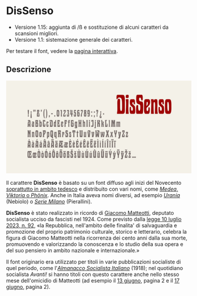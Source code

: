 # DisSenso

- Versione 1.15: aggiunta di /ß e sostituzione di alcuni caratteri da scansioni migliori.
- Versione 1.1: sistemazione generale dei caratteri.

Per testare il font, vedere la [pagina interattiva](https://m-casanova.github.io/DisSenso/).

## Descrizione
![image](DisSenso-A.jpg)

Il carattere **DisSenso** è basato su un font diffuso agli inizi del Novecento [soprattutto in ambito tedesco](https://www.typeoff.de/2022/08/how-old-is-the-specimen-and-the-typeface/) e
distribuito con vari nomi, come [*Medea*, *Viktoria* o *Phönix*](https://fontsinuse.com/typefaces/77099/viktoria).
Anche in Italia aveva nomi diversi, ad esempio *[Urania](https://books.google.it/books?id=QBDdVK3ifTMC&pg=RA2-PA97)* (Nebiolo) o *[Serie Milano](https://issuu.com/archiviotipografico/docs/pierallini___turchi/160)* (Pierallini).

**DisSenso** è stato realizzato in ricordo di [Giacomo Matteotti](https://it.wikipedia.org/wiki/Giacomo_Matteotti), deputato socialista ucciso da fascisti nel 1924.
Come previsto dalla [legge 10 luglio 2023, n. 92](https://www.gazzettaufficiale.it/eli/id/2023/07/21/23G00101/sg), «la Repubblica, nell'ambito delle finalita' di salvaguardia e promozione del proprio patrimonio culturale, storico e letterario, celebra la figura di Giacomo Matteotti nella ricorrenza dei cento anni dalla sua morte, promuovendo e valorizzando la conoscenza e lo studio della sua opera e del suo pensiero in ambito nazionale e internazionale.»

Il font originario era utilizzato per titoli in varie pubblicazioni socialiste di quel periodo, come l'*[Almanacco Socialista Italiano](https://books.google.it/books?id=tMSXj9P78NEC&pg=PA1)* (1918);
nel quotidiano socialista *Avanti!* si hanno titoli con questo carattere anche nello stesso mese dell'omicidio di Matteotti
(ad esempio il [13 giugno](https://avanti.senato.it/js/pdfjs-dist/web/viewer.html?file=/files/reader.php?f%3DAvanti%201896-1993%20PDF/10.%20Avanti%20Ed.%20Nazionale%20%28Milano%29%201922-1924%20OCR%2FRAV0037037_1924_0140.PDF), pagina 2 e
il [17 giugno](https://avanti.senato.it/js/pdfjs-dist/web/viewer.html?file=/files/reader.php?f%3DAvanti%201896-1993%20PDF/10.%20Avanti%20Ed.%20Nazionale%20(Milano)%201922-1924%20OCR/19240617_143_1_Edizione+milanese.pdf), pagina 2). 
